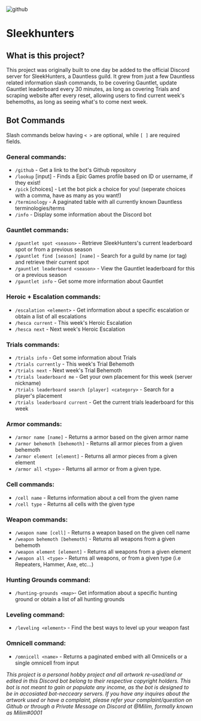 ![github](https://github.com/Electrocute4u/SleekHunters/assets/25005864/ecb4f253-f732-4bb3-b0c6-17cb51d408c9)



# Sleekhunters

## What is this project?
This project was originally built to one day be added to the official Discord server for SleekHunters, a Dauntless guild. It grew from just a few Dauntless related information slash commands, to be covering Gauntlet, update Gauntlet leaderboard every 30 minutes, as long as covering Trials and scraping website after every reset, allowing users to find current week's behemoths, as long as seeing what's to come next week.

## Bot Commands
Slash commands below having `< >` are optional, while `[ ]` are required fields.
### General commands:
- `/github` - Get a link to the bot's Github repository
- `/lookup` \[input\] - Finds a Epic Games profile based on ID or username, if they exist!
- `/pick` \[choices\] - Let the bot pick a choice for you! (seperate choices with a comma, have as many as you want!)
- `/terminology` - A paginated table with all currently known Dauntless terminologies/terms
- `/info` - Display some information about the Discord bot
### Gauntlet commands:
- `/gauntlet spot <season>` - Retrieve SleekHunters's current leaderboard spot or from a previous season
- `/gauntlet find [season] [name]` - Search for a guild by name (or tag) and retrieve their current spot
- `/gauntlet leaderboard <season>` - View the Gauntlet leaderboard for this or a previous season
- `/gauntlet info` - Get some more information about Gauntlet
### Heroic + Escalation commands:
- `/escalation <element>` - Get information about a specific escalation or obtain a list of all escalations
- `/hesca current` - This week's Heroic Escalation
- `/hesca next` - Next week's Heroic Escalation
### Trials commands:
- `/trials info` - Get some information about Trials
- `/trials currently` - This week's Trial Behemoth
- `/trials next` - Next week's Trial Behemoth
- `/trials leaderboard me` - Get your own placement for this week (server nickname)
- `/trials leaderboard search [player] <category>` - Search for a player's placement
- `/trials leaderboard current` - Get the current trials leaderboard for this week
### Armor commands:
- `/armor name [name]` - Returns a armor based on the given armor name
- `/armor behemoth [behemoth]` - Returns all armor pieces from a given behemoth
- `/armor element [element]` - Returns all armor pieces from a given element
- `/armor all <type>` - Returns all armor or from a given type.
### Cell commands:
- `/cell name` - Returns information about a cell from the given name
- `/cell type` - Returns all cells with the given type
### Weapon commands:
- `/weapon name [cell]` - Returns a weapon based on the given cell name
- `/weapon behemoth [behemoth]` - Returns all weapons from a given behemoth
- `/weapon element [element]` - Returns all weapons from a given element
- `/weapon all <type>` - Returns all weapons, or from a given type (i.e Repeaters, Hammer, Axe, etc...)
### Hunting Grounds command:
- `/hunting-grounds <map>`- Get information about a specific hunting ground or obtain a list of all hunting grounds
### Leveling command:
- `/leveling <element>` - Find the best ways to level up your weapon fast
### Omnicell command:
- `/omnicell <name>` - Returns a paginated embed with all Omnicells or a single omnicell from input

*This project is a personal hobby project and all artwork re-used/and or edited in this Discord bot belong to their respective copyright holders. This bot is not meant to gain or populate any income, as the bot is designed to be in accosiated bot-necceary servers. If you have any inquires about the artwork used or have a complaint, please refer your complaint/question on Github or through a Private Message on Discord at @Milim, formally known as Milim#0001*